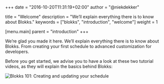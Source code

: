 +++
date            = "2016-10-20T11:31:19+02:00"
author          = "@niekdekker"

title           = "Welcome"
description     = "We’ll explain everything there is to know about Blokks."
keywords        = ["blokks", "introduction", "welcome"]
weight          = 1

[menu.main]
parent          = "introduction"
+++

We’re glad you made it here. We’ll explain everything there is to know about Blokks. From creating your first schedule to advanced customization for developers.

Before you get started, we advise you to have a look at these two tutorial videos, as they will explain the basics behind Blokks:

![Blokks 101: Creating and updating your schedule](video)